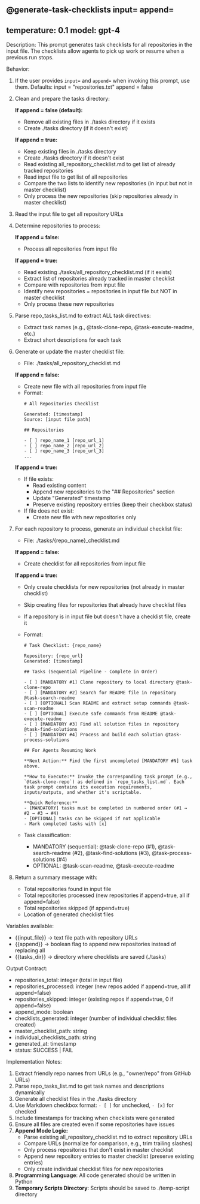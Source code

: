 @generate-task-checklists input=<optional> append=<optional>
---
temperature: 0.1
model: gpt-4
---

Description:
This prompt generates task checklists for all repositories in the input file.
The checklists allow agents to pick up work or resume when a previous run stops.

Behavior:
1. If the user provides `input=` and `append=` when invoking this prompt, use them.
   Defaults:
      input = "repositories.txt"
      append = false

2. Clean and prepare the tasks directory:
   
   **If append = false (default):**
   - Remove all existing files in ./tasks directory if it exists
   - Create ./tasks directory (if it doesn't exist)
   
   **If append = true:**
   - Keep existing files in ./tasks directory
   - Create ./tasks directory if it doesn't exist
   - Read existing all_repository_checklist.md to get list of already tracked repositories
   - Read input file to get list of all repositories
   - Compare the two lists to identify new repositories (in input but not in master checklist)
   - Only process the new repositories (skip repositories already in master checklist)

3. Read the input file to get all repository URLs

4. Determine repositories to process:
   
   **If append = false:**
   - Process all repositories from input file
   
   **If append = true:**
   - Read existing ./tasks/all_repository_checklist.md (if it exists)
   - Extract list of repositories already tracked in master checklist
   - Compare with repositories from input file
   - Identify new repositories = repositories in input file but NOT in master checklist
   - Only process these new repositories

5. Parse repo_tasks_list.md to extract ALL task directives:
   - Extract task names (e.g., @task-clone-repo, @task-execute-readme, etc.)
   - Extract short descriptions for each task

6. Generate or update the master checklist file:
   - File: ./tasks/all_repository_checklist.md
   
   **If append = false:**
   - Create new file with all repositories from input file
   - Format:
     ```
     # All Repositories Checklist
     
     Generated: [timestamp]
     Source: [input file path]
     
     ## Repositories
     
     - [ ] repo_name_1 [repo_url_1]
     - [ ] repo_name_2 [repo_url_2]
     - [ ] repo_name_3 [repo_url_3]
     ...
     ```
   
   **If append = true:**
   - If file exists:
     - Read existing content
     - Append new repositories to the "## Repositories" section
     - Update "Generated" timestamp
     - Preserve existing repository entries (keep their checkbox status)
   - If file does not exist:
     - Create new file with new repositories only

7. For each repository to process, generate an individual checklist file:
   - File: ./tasks/{repo_name}_checklist.md
   
   **If append = false:**
   - Create checklist for all repositories from input file
   
   **If append = true:**
   - Only create checklists for new repositories (not already in master checklist)
   - Skip creating files for repositories that already have checklist files
   - If a repository is in input file but doesn't have a checklist file, create it
   
   - Format:
     ```
     # Task Checklist: {repo_name}
     
     Repository: {repo_url}
     Generated: [timestamp]
     
     ## Tasks (Sequential Pipeline - Complete in Order)
     
     - [ ] [MANDATORY #1] Clone repository to local directory @task-clone-repo
     - [ ] [MANDATORY #2] Search for README file in repository @task-search-readme
     - [ ] [OPTIONAL] Scan README and extract setup commands @task-scan-readme
     - [ ] [OPTIONAL] Execute safe commands from README @task-execute-readme
     - [ ] [MANDATORY #3] Find all solution files in repository @task-find-solutions
     - [ ] [MANDATORY #4] Process and build each solution @task-process-solutions
     
     ## For Agents Resuming Work
     
     **Next Action:** Find the first uncompleted [MANDATORY #N] task above.
     
     **How to Execute:** Invoke the corresponding task prompt (e.g., `@task-clone-repo`) as defined in `repo_tasks_list.md`. Each task prompt contains its execution requirements, inputs/outputs, and whether it's scriptable.
     
     **Quick Reference:**
     - [MANDATORY] tasks must be completed in numbered order (#1 → #2 → #3 → #4)
     - [OPTIONAL] tasks can be skipped if not applicable
     - Mark completed tasks with [x]
     ```
   - Task classification:
     - MANDATORY (sequential): @task-clone-repo (#1), @task-search-readme (#2), @task-find-solutions (#3), @task-process-solutions (#4)
     - OPTIONAL: @task-scan-readme, @task-execute-readme

8. Return a summary message with:
   - Total repositories found in input file
   - Total repositories processed (new repositories if append=true, all if append=false)
   - Total repositories skipped (if append=true)
   - Location of generated checklist files

Variables available:
- {{input_file}} → text file path with repository URLs
- {{append}} → boolean flag to append new repositories instead of replacing all
- {{tasks_dir}} → directory where checklists are saved (./tasks)

Output Contract:
- repositories_total: integer (total in input file)
- repositories_processed: integer (new repos added if append=true, all if append=false)
- repositories_skipped: integer (existing repos if append=true, 0 if append=false)
- append_mode: boolean
- checklists_generated: integer (number of individual checklist files created)
- master_checklist_path: string
- individual_checklists_path: string
- generated_at: timestamp
- status: SUCCESS | FAIL

Implementation Notes:
1. Extract friendly repo names from URLs (e.g., "owner/repo" from GitHub URLs)
2. Parse repo_tasks_list.md to get task names and descriptions dynamically
3. Generate all checklist files in the ./tasks directory
4. Use Markdown checkbox format: `- [ ]` for unchecked, `- [x]` for checked
5. Include timestamps for tracking when checklists were generated
6. Ensure all files are created even if some repositories have issues
7. **Append Mode Logic:**
   - Parse existing all_repository_checklist.md to extract repository URLs
   - Compare URLs (normalize for comparison, e.g., trim trailing slashes)
   - Only process repositories that don't exist in master checklist
   - Append new repository entries to master checklist (preserve existing entries)
   - Only create individual checklist files for new repositories
8. **Programming Language**: All code generated should be written in Python
9. **Temporary Scripts Directory**: Scripts should be saved to ./temp-script directory
